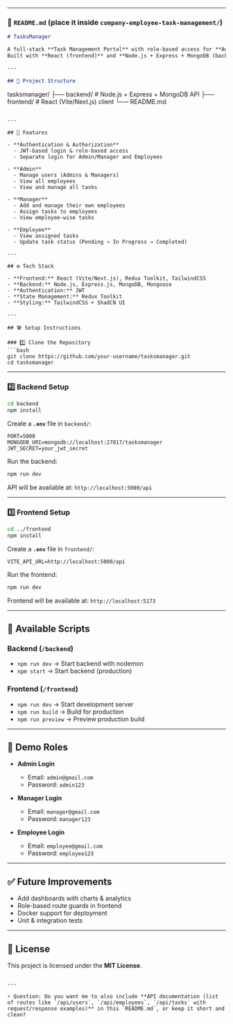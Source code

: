 
---

### 📄 `README.md` (place it inside `company-employee-task-management/`)

```markdown
# TasksManager

A full-stack **Task Management Portal** with role-based access for **Admin**, **Manager**, and **Employees**.  
Built with **React (frontend)** and **Node.js + Express + MongoDB (backend)**.

---

## 📂 Project Structure

```

tasksmanager/
├── backend/     # Node.js + Express + MongoDB API
├── frontend/    # React (Vite/Next.js) client
└── README.md

````

---

## 🚀 Features

- **Authentication & Authorization**
  - JWT-based login & role-based access
  - Separate login for Admin/Manager and Employees  

- **Admin**
  - Manage users (Admins & Managers)
  - View all employees
  - View and manage all tasks  

- **Manager**
  - Add and manage their own employees
  - Assign tasks to employees
  - View employee-wise tasks  

- **Employee**
  - View assigned tasks
  - Update task status (Pending → In Progress → Completed)

---

## ⚙️ Tech Stack

- **Frontend:** React (Vite/Next.js), Redux Toolkit, TailwindCSS  
- **Backend:** Node.js, Express.js, MongoDB, Mongoose  
- **Authentication:** JWT  
- **State Management:** Redux Toolkit  
- **Styling:** TailwindCSS + ShadCN UI  

---

## 🛠️ Setup Instructions

### 1️⃣ Clone the Repository
```bash
git clone https://github.com/your-username/tasksmanager.git
cd tasksmanager
````

---

### 2️⃣ Backend Setup

```bash
cd backend
npm install
```

Create a **`.env`** file in `backend/`:

```env
PORT=5000
MONGODB_URI=mongodb://localhost:27017/tasksmanager
JWT_SECRET=your_jwt_secret
```

Run the backend:

```bash
npm run dev
```

API will be available at: `http://localhost:5000/api`

---

### 3️⃣ Frontend Setup

```bash
cd ../frontend
npm install
```

Create a **`.env`** file in `frontend/`:

```env
VITE_API_URL=http://localhost:5000/api
```

Run the frontend:

```bash
npm run dev
```

Frontend will be available at: `http://localhost:5173`

---

## 📌 Available Scripts

### Backend (`/backend`)

* `npm run dev` → Start backend with nodemon
* `npm start` → Start backend (production)

### Frontend (`/frontend`)

* `npm run dev` → Start development server
* `npm run build` → Build for production
* `npm run preview` → Preview production build

---

## 🔑 Demo Roles

* **Admin Login**

  * Email: `admin@gmail.com`
  * Password: `admin123`

* **Manager Login**

  * Email: `manager@gmail.com`
  * Password: `manager123`

* **Employee Login**

  * Email: `employee@gmail.com`
  * Password: `employee123`

---

## ✅ Future Improvements

* Add dashboards with charts & analytics
* Role-based route guards in frontend
* Docker support for deployment
* Unit & integration tests

---

## 📝 License

This project is licensed under the **MIT License**.

```

---

⚡ Question: Do you want me to also include **API documentation (list of routes like `/api/users`, `/api/employees`, `/api/tasks` with request/response examples)** in this `README.md`, or keep it short and clean?
```
